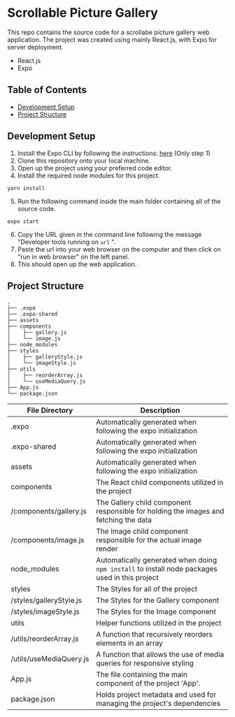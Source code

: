# Scrollable Picture Gallery

This repo contains the source code for a scrollabe picture gallery web application. 
The project was created using mainly React.js, with Expo for server deployment.

* React.js
* Expo

## Table of Contents
* [Development Setup](#development-setup)
* [Project Structure](#project-structure)

## Development Setup
1. Install the Expo CLI by following the instructions: [here](https://docs.expo.dev/get-started/installation/)
(Only step 1)
2. Clone this repository onto your local machine.
3. Open up the project using your preferred code editor.
4. Install the required node modules for this project.
```
yarn install

```
5. Run the following command inside the main folder containing all of the source code.

```
expo start
```
6. Copy the URL given in the command line following the message "Developer tools running on `url` ".
7. Paste the url into your web browser on the computer and then click on "run in web browser" on the left panel.
8. This should open up the web application.

## Project Structure
```
.
├── .expo
├── .expo-shared
├── assets
├── components
│    ├── gallery.js
│    └── image.js
├── node_modules
├── styles
│    ├── galleryStyle.js
│    └── imageStyle.js
├── utils
│    ├── reorderArray.js
│    └── useMediaQuery.js
├── App.js
└── package.json

```

| File Directory          | Description                                                                                    |
|-------------------------|------------------------------------------------------------------------------------------------|
| .expo                   | Automatically generated when following the expo initialization                                 |
| .expo-shared            | Automatically generated when following the expo initialization                                 |
| assets                  | Automatically generated when following the expo initialization                                 |
| components              | The React child components utilized in the project                                             |
| /components/gallery.js  | The Gallery child component responsible for holding the images and fetching the data           |
| /components/image.js    | The Image child component responsible for the actual image render                              |
| node_modules            | Automatically generated when doing `npm install` to install node packages used in this project |
| styles                  | The Styles for all of the project                                                              |
| /styles/galleryStyle.js | The Styles for the Gallery component                                                           |
| /styles/imageStyle.js   | The Styles for the Image component                                                             |
| utils                   | Helper functions utilized in the project                                                       |
| /utils/reorderArray.js  | A function that recursively reorders elements in an array                                      |
| /utils/useMediaQuery.js | A function that allows the use of media queries for responsive styling                         |
| App.js                  | The file containing the main component of the project 'App'.                                   |
| package.json            | Holds project metadata and used for managing the project's dependencies                        |

